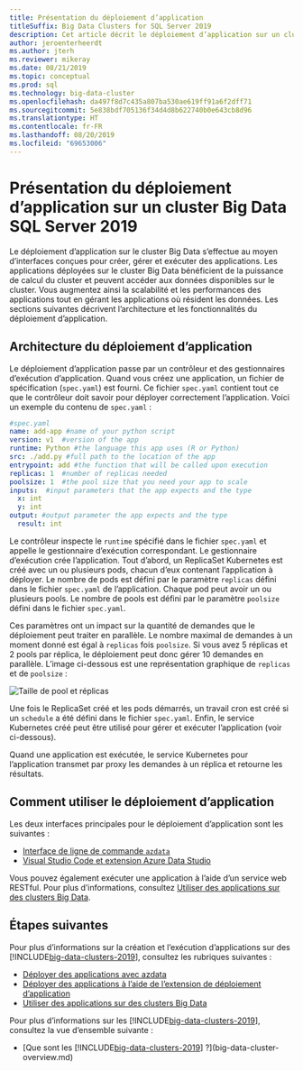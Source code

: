 ```yaml
---
title: Présentation du déploiement d’application
titleSuffix: Big Data Clusters for SQL Server 2019
description: Cet article décrit le déploiement d’application sur un cluster Big Data pour SQL Server 2019.
author: jeroenterheerdt
ms.author: jterh
ms.reviewer: mikeray
ms.date: 08/21/2019
ms.topic: conceptual
ms.prod: sql
ms.technology: big-data-cluster
ms.openlocfilehash: da497f8d7c435a807ba530ae619ff91a6f2dff71
ms.sourcegitcommit: 5e838bdf705136f34d4d8b622740b0e643cb8d96
ms.translationtype: HT
ms.contentlocale: fr-FR
ms.lasthandoff: 08/20/2019
ms.locfileid: "69653006"
---
```

# <a name="what-is-application-deployment-on-a-sql-server-2019-big-data-cluster"></a>Présentation du déploiement d’application sur un cluster Big Data SQL Server 2019

Le déploiement d’application sur le cluster Big Data s’effectue au moyen d’interfaces conçues pour créer, gérer et exécuter des applications. Les applications déployées sur le cluster Big Data bénéficient de la puissance de calcul du cluster et peuvent accéder aux données disponibles sur le cluster. Vous augmentez ainsi la scalabilité et les performances des applications tout en gérant les applications où résident les données.
Les sections suivantes décrivent l’architecture et les fonctionnalités du déploiement d’application.

## <a name="application-deployment-architecture"></a>Architecture du déploiement d’application

Le déploiement d’application passe par un contrôleur et des gestionnaires d’exécution d’application. Quand vous créez une application, un fichier de spécification (`spec.yaml`) est fourni. Ce fichier `spec.yaml` contient tout ce que le contrôleur doit savoir pour déployer correctement l’application. Voici un exemple du contenu de `spec.yaml` :

```yaml
#spec.yaml
name: add-app #name of your python script
version: v1  #version of the app
runtime: Python #the language this app uses (R or Python)
src: ./add.py #full path to the location of the app
entrypoint: add #the function that will be called upon execution
replicas: 1  #number of replicas needed
poolsize: 1  #the pool size that you need your app to scale
inputs:  #input parameters that the app expects and the type
  x: int
  y: int
output: #output parameter the app expects and the type
  result: int
```

Le contrôleur inspecte le `runtime` spécifié dans le fichier `spec.yaml` et appelle le gestionnaire d’exécution correspondant. Le gestionnaire d’exécution crée l’application. Tout d’abord, un ReplicaSet Kubernetes est créé avec un ou plusieurs pods, chacun d’eux contenant l’application à déployer. Le nombre de pods est défini par le paramètre `replicas` défini dans le fichier `spec.yaml` de l’application. Chaque pod peut avoir un ou plusieurs pools. Le nombre de pools est défini par le paramètre `poolsize` défini dans le fichier `spec.yaml`.

Ces paramètres ont un impact sur la quantité de demandes que le déploiement peut traiter en parallèle. Le nombre maximal de demandes à un moment donné est égal à `replicas` fois `poolsize`. Si vous avez 5 réplicas et 2 pools par réplica, le déploiement peut donc gérer 10 demandes en parallèle. L’image ci-dessous est une représentation graphique de `replicas` et de `poolsize` :

![Taille de pool et réplicas](media/big-data-cluster-create-apps/poolsize-vs-replicas.png)

Une fois le ReplicaSet créé et les pods démarrés, un travail cron est créé si un `schedule` a été défini dans le fichier `spec.yaml`. Enfin, le service Kubernetes créé peut être utilisé pour gérer et exécuter l’application (voir ci-dessous).

Quand une application est exécutée, le service Kubernetes pour l’application transmet par proxy les demandes à un réplica et retourne les résultats.

## <a name="how-to-work-with-application-deployment"></a>Comment utiliser le déploiement d’application

Les deux interfaces principales pour le déploiement d’application sont les suivantes : 
- [Interface de ligne de commande `azdata`](big-data-cluster-create-apps.md)
- [Visual Studio Code et extension Azure Data Studio](app-deployment-extension.md)

Vous pouvez également exécuter une application à l’aide d’un service web RESTful. Pour plus d’informations, consultez [Utiliser des applications sur des clusters Big Data](big-data-cluster-consume-apps.md).

## <a name="next-steps"></a>Étapes suivantes

Pour plus d’informations sur la création et l’exécution d’applications sur des [!INCLUDE[big-data-clusters-2019](../includes/ssbigdataclusters-ss-nover.md)], consultez les rubriques suivantes :

- [Déployer des applications avec azdata](big-data-cluster-create-apps.md)
- [Déployer des applications à l’aide de l’extension de déploiement d’application](app-deployment-extension.md)
- [Utiliser des applications sur des clusters Big Data](big-data-cluster-consume-apps.md)

Pour plus d’informations sur les [!INCLUDE[big-data-clusters-2019](../includes/ssbigdataclusters-ss-nover.md)], consultez la vue d’ensemble suivante :

- [Que sont les [!INCLUDE[big-data-clusters-2019](../includes/ssbigdataclusters-ver15.md)] ?](big-data-cluster-overview.md)
